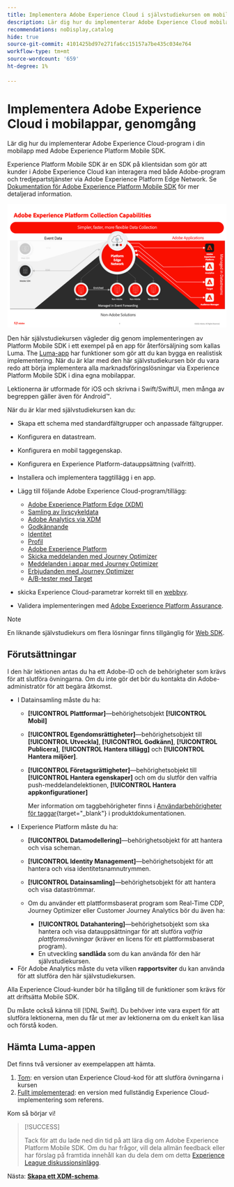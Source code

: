 ```yaml
---
title: Implementera Adobe Experience Cloud i självstudiekursen om mobilappar
description: Lär dig hur du implementerar Adobe Experience Cloud mobilappar. Den här självstudiekursen vägleder dig genom en implementering av Experience Cloud-program i ett exempel på en Swift-app.
recommendations: noDisplay,catalog
hide: true
source-git-commit: 4101425bd97e271fa6cc15157a7be435c034e764
workflow-type: tm+mt
source-wordcount: '659'
ht-degree: 1%

---
```


# Implementera Adobe Experience Cloud i mobilappar, genomgång

Lär dig hur du implementerar Adobe Experience Cloud-program i din mobilapp med Adobe Experience Platform Mobile SDK.

Experience Platform Mobile SDK är en SDK på klientsidan som gör att kunder i Adobe Experience Cloud kan interagera med både Adobe-program och tredjepartstjänster via Adobe Experience Platform Edge Network. Se [Dokumentation för Adobe Experience Platform Mobile SDK](https://developer.adobe.com/client-sdks/documentation/) för mer detaljerad information.

![bygginställningar](assets/data-collection-mobile-sdk.png)


Den här självstudiekursen vägleder dig genom implementeringen av Platform Mobile SDK i ett exempel på en app för återförsäljning som kallas Luma. The [Luma-app](https://github.com/Adobe-Marketing-Cloud/Luma-iOS-Mobile-App) har funktioner som gör att du kan bygga en realistisk implementering. När du är klar med den här självstudiekursen bör du vara redo att börja implementera alla marknadsföringslösningar via Experience Platform Mobile SDK i dina egna mobilappar.

Lektionerna är utformade för iOS och skrivna i Swift/SwiftUI, men många av begreppen gäller även för Android™.

När du är klar med självstudiekursen kan du:

* Skapa ett schema med standardfältgrupper och anpassade fältgrupper.
* Konfigurera en datastream.
* Konfigurera en mobil taggegenskap.
* Konfigurera en Experience Platform-datauppsättning (valfritt).
* Installera och implementera taggtillägg i en app.
* Lägg till följande Adobe Experience Cloud-program/tillägg:
   * [Adobe Experience Platform Edge (XDM)](events.md)
   * [Samling av livscykeldata](lifecycle-data.md)
   * [Adobe Analytics via XDM](analytics.md)
   * [Godkännande](consent.md)
   * [Identitet](identity.md)
   * [Profil](profile.md)
   * [Adobe Experience Platform](platform.md)
   * [Skicka meddelanden med Journey Optimizer](journey-optimizer-push.md)
   * [Meddelanden i appar med Journey Optimizer](journey-optimizer-inapp.md)
   * [Erbjudanden med Journey Optimizer](journey-optimizer-offers.md)
   * [A/B-tester med Target](target.md)

* skicka Experience Cloud-parametrar korrekt till en [webbvy](web-views.md).
* Validera implementeringen med [Adobe Experience Platform Assurance](assurance.md).

>[!NOTE]
>
>En liknande självstudiekurs om flera lösningar finns tillgänglig för [Web SDK](../tutorial-web-sdk/overview.md).

## Förutsättningar

I den här lektionen antas du ha ett Adobe-ID och de behörigheter som krävs för att slutföra övningarna. Om du inte gör det bör du kontakta din Adobe-administratör för att begära åtkomst.

* I Datainsamling måste du ha:
   * **[!UICONTROL Plattformar]**—behörighetsobjekt **[!UICONTROL Mobil]**
   * **[!UICONTROL Egendomsrättigheter]**—behörighetsobjekt till **[!UICONTROL Utveckla]**, **[!UICONTROL Godkänn]**, **[!UICONTROL Publicera]**, **[!UICONTROL Hantera tillägg]** och **[!UICONTROL Hantera miljöer]**.
   * **[!UICONTROL Företagsrättigheter]**—behörighetsobjekt till **[!UICONTROL Hantera egenskaper]** och om du slutför den valfria push-meddelandelektionen, **[!UICONTROL Hantera appkonfigurationer]**

     Mer information om taggbehörigheter finns i [Användarbehörigheter för taggar](https://experienceleague.adobe.com/docs/experience-platform/tags/admin/user-permissions.html?lang=en){target="_blank"} i produktdokumentationen.
* I Experience Platform måste du ha:
   * **[!UICONTROL Datamodellering]**—behörighetsobjekt för att hantera och visa scheman.
   * **[!UICONTROL Identity Management]**—behörighetsobjekt för att hantera och visa identitetsnamnutrymmen.
   * **[!UICONTROL Datainsamling]**—behörighetsobjekt för att hantera och visa dataströmmar.

   * Om du använder ett plattformsbaserat program som Real-Time CDP, Journey Optimizer eller Customer Journey Analytics bör du även ha:
      * **[!UICONTROL Datahantering]**—behörighetsobjekt som ska hantera och visa datauppsättningar för att slutföra _valfria plattformsövningar_ (kräver en licens för ett plattformsbaserat program).
      * En utveckling **sandlåda** som du kan använda för den här självstudiekursen.
* För Adobe Analytics måste du veta vilken **rapportsviter** du kan använda för att slutföra den här självstudiekursen.

Alla Experience Cloud-kunder bör ha tillgång till de funktioner som krävs för att driftsätta Mobile SDK.

Du måste också känna till [!DNL Swift]. Du behöver inte vara expert för att slutföra lektionerna, men du får ut mer av lektionerna om du enkelt kan läsa och förstå koden.

## Hämta Luma-appen

Det finns två versioner av exempelappen att hämta.

1. [Tom](https://git.corp.adobe.com/rmaur/Luma{target="_blank"}): en version utan Experience Cloud-kod för att slutföra övningarna i kursen
1. [Fullt implementerad](https://git.corp.adobe.com/Luma{target="_blank"}): en version med fullständig Experience Cloud-implementering som referens.

Kom så börjar vi!

>[!SUCCESS]
>
>Tack för att du lade ned din tid på att lära dig om Adobe Experience Platform Mobile SDK. Om du har frågor, vill dela allmän feedback eller har förslag på framtida innehåll kan du dela dem om detta [Experience League diskussionsinlägg](https://experienceleaguecommunities.adobe.com/t5/adobe-experience-platform-launch/tutorial-discussion-implement-adobe-experience-cloud-in-mobile/td-p/443796).

Nästa: **[Skapa ett XDM-schema](create-schema.md)**.
